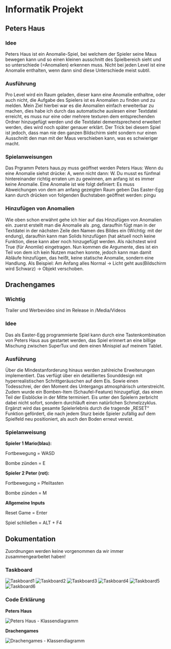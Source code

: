 # Informatik Projekt
## Peters Haus
### Idee
Peters Haus ist ein Anomalie-Spiel, bei welchem der Spieler seine Maus bewegen kann und so einen kleinen ausschnitt des Spielbereich sieht und so unterschiede (=Anomalien) erkennen muss. Nicht bei jeden Level ist eine Anomalie enthalten, wenn dann sind diese Unterschiede meist subtil.

### Ausführung
Pro Level wird ein Raum geladen, dieser kann eine Anomalie enthaltne, oder auch nicht, die Aufgabe des Spielers ist es Anomalien zu finden und zu melden. Mein Ziel hierbei war es die Anomalien einfach erweiterbar zu machen, dies habe ich durch das automatische auslesen einer Textdatei erreicht, es muss nur eine oder mehrere texturen dem entsprechenden Ordner hinzugefügt werden und die Textdatei dementsprechend erweitert werden, dies wird noch später genauer erklärt. Der Trick bei diesem Spiel ist jedoch, dass man nie den ganzen Bildschirm sieht sondern nur einen Ausschnitt den man mit der Maus verschieben kann, was es schwieriger macht.

### Spielanweisungen
Das Prgramm Peters haus.py muss geöffnet werden
Peters Haus: Wenn du eine Anomalie siehst drücke: A, wenn nicht dann: W. Du musst es fünfmal hintereinander richtig erraten um zu gewinnen, am anfang ist es immer keine Anomalie. 
Eine Anomalie ist wie folgt definiert: Es muss Abweichungen von dem am anfang gezeigten Raum geben
Das Easter-Egg kann durch drücken von folgenden Buchstaben geöffnet werden: pingu

### Hinzufügen von Anomalien
Wie oben schon erwähnt gehe ich hier auf das Hinzufügen von Anomalien ein. zuerst erstellt man die Anomalie als .png, daraufhin fügt man in der Textdatei in der nächsten Zeile den Namen des Bildes ein (Wichtig: mit der endung), daraufhin kann man Solids hinzufügen (hat aktuell noch keine Funktion, diese kann aber noch hinzugefügt werden. Als nächstest wird True (für Anomlie) eingetragen. Nun kommen die Argumente, dies ist ein Teil von dem ich kein Nutzen machen konnte, jedoch kann man damit Abläufe hinzufügen, das heißt, keine statische Anomalie, sondern eine Handlung. Als Beispiel: Am Anfang alles Normal -> Licht geht aus(Bildschirm wird Schwarz) -> Objekt verschoben.


## Drachengames
### Wichtig
Trailer und Werbevideo sind im Release in /Media/Videos

### Idee
Das als Easter-Egg programmierte Spiel kann durch eine Tastenkombination von Peters Haus aus gestartet werden, das Spiel erinnert an eine billige Mischung zwischen SuperTux und dem einen Minispiel auf meinem Tablet.

### Ausführung
Über die Mindestanforderung hinaus werden zahlreiche Erweiterungen implementiert. Das verfügt über ein detailliertes Sounddesign mit hyperrealistischen Schrittgeräuschen auf dem Eis. Sowie einen Todesschrei, der den Moment des Untergangs atmosphärisch unterstreicht. Zudem wurde ein Bomben-Item (Schaufel-Feature) hinzugefügt, das einen Teil der Eisblöcke in der Mitte terminiert. Eis unter den Spielern zerbricht dabei nicht sofort, sondern durchläuft einen natürlichen Schmelzzyklus. Ergänzt wird das gesamte Spielerlebnis durch die tragende „RESET“ Funktion gefördert, die nach jedem Sturz beide Spieler zufällig auf dem Spielfeld neu positioniert, als auch den Boden erneut vereist. 

### Spielanweisung

__Spieler 1 Mario(blau):__

Fortbewegung = WASD

Bombe zünden = E



__Spieler 2 Peter (rot):__

Fortbewegung = Pfeiltasten

Bombe zünden = M 



__Allgemeine Inputs__

Reset Game = Enter

Spiel schließen = ALT + F4

## Dokumentation
Zuordnungen werden keine vorgenommen da wir immer zusammengearbeitet haben!

### Taskboard
![Taskboard1](https://github.com/user-attachments/assets/54f889de-5f32-4316-a89f-12c12378c419)
![Taskboard2](https://github.com/user-attachments/assets/50d80ac8-b6f3-4388-91e2-cd07066d2003)
![Taskboard3](https://github.com/user-attachments/assets/085533f3-0ca6-49b3-b49b-12351d5ccc17)
![Taskboard4](https://github.com/user-attachments/assets/9ae04a1d-5599-4530-938c-788160103974)
![Taskboard5](https://github.com/user-attachments/assets/4f59507e-c01c-4394-aa3e-d46ebd13ac4f)
![Taskboard6](https://github.com/user-attachments/assets/78c17114-2304-4d0a-a250-c5c5a0df931d)

### Code Erklärung
__Peters Haus__

![Peters Haus - Klassendiagramm](https://github.com/user-attachments/assets/c0833adf-8d2d-4df4-9861-590e608449b8)

__Drachengames__

![Drachengames - Klassendiagramm](https://github.com/user-attachments/assets/03f8f42d-ae3f-4496-937d-cb451de2df6c)


